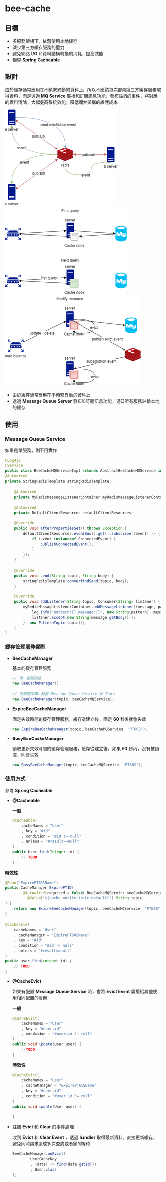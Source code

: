 # bee-cache

## 目標

* 多服務架構下，依舊使用本地緩存
* 減少第三方緩存服務的壓力
* 避免網路 __I/O__ 和資料結構轉換的消耗，提高效能
* 相容 __Spring Cacheable__


## 設計

由於緩存通常應用在不頻繁異動的資料上，所以不應該每次都向第三方緩存服務取得資料，而是透過 __MQ Service__ 廣播和訂閱訊息功能，發布註銷的事件，將對應的資料清除，大幅提高系統效能，降低龐大架構的維護成本

![](images/bee_cache.png)
![](images/bee_cache_query.png)
![](images/bee_cache_modify.png)


* 由於緩存通常應用在不頻繁異動的資料上
* 透過 __Message Queue Server__ 發布和訂閱訊息功能，通知所有服務註銷本地的緩存

## 使用

### Message Queue Service

如果是單服務，則不用實作

```java
@Log4j2
@Service
public class BeeCacheMQServiceImpl extends AbstractBeeCacheMQService implements  InitializingBean {
@Autowired
private StringRedisTemplate stringRedisTemplate;

    @Autowired
    private MyRedisMessageListenerContainer myRedisMessageListenerContainer;

    @Autowired
    private DefaultClientResources defaultClientResources;

    @Override
    public void afterPropertiesSet() throws Exception {
        defaultClientResources.eventBus().get().subscribe((event) -> {
            if (event instanceof ConnectedEvent) {
                publishConnectedEvent();
            }
        });
    }

    @Override
    public void send(String topic, String body) {
        stringRedisTemplate.convertAndSend(topic, body);
    }

    @Override
    public void addListener(String topic, Consumer<String> listener) {
        myRedisMessageListenerContainer.addMessageListener((message, pattern) -> {
            log.info("pattern:{},message:{}", new String(pattern), message);
            listener.accept(new String(message.getBody()));
        }, new PatternTopic(topic));
    }
}
```

### 緩存管理服務類型

* __BeeCacheManager__ 
    
    基本的緩存管理服務

    ```java
    // 單一服務架構
    new BeeCacheManager();

    // 多服務架構，配置 Message Queue Service 和 Topic
    new BeeCacheManager(topic, beeCacheMQService);
    ```
  

* __ExpireBeeCacheManager__

    固定失效時間的緩存管理服務，緩存從建立後，固定 __60__ 秒後就會失效

    ```java
    new ExpireBeeCacheManager(topic, beeCacheMQService, "PT60S");
    ```

* __BusyBeeCacheManager__

    讀取更新失效時間的緩存管理服務，緩存從建立後，如果 __60__ 秒內，沒有被讀取，則會失效

    ```java
    new BusyBeeCacheManager(topic, beeCacheMQService, "PT60S");
    ```


### 使用方式

參考 __Spring Cacheable__

* __@Cacheable__

  __一般__
  ```java
  @Cacheable(
      cacheNames = "User"
      , key = "#id"
      , condition = "#id != null"
      , unless = "#result==null"
  )
  public User find(Integer id) {
      // TODO
  }
  ```

__時效性__


```java
@Bean("ExpirePT60SName")
public CacheManager ExpirePT1D(
        @Autowired(required = false) BeeCacheMQService beeCacheMQService
        , @Value("${cache.notify.topic:default}") String topic
) {
    return new ExpireBeeCacheManager(topic, beeCacheMQService, "PT60S");
}

@Cacheable(
    cacheNames = "User"
    , cacheManager = "ExpirePT60SName"
    , key = "#id"
    , condition = "#id != null"
    , unless = "#result==null"
)
public User find(Integer id) {
    // TODO
}
```

* __@CacheEvict__

  如果有配置 __Message Queue Service__ 時，會將 __Evict Event__ 廣播給其他使用相同配置的服務

    __一般__
  
    ```java
    @CacheEvict(
        cacheNames = "User"
        , key = "#user.id"
        , condition = "#user.id != null"
    )
    public void update(User user) {
        //TODO
    }
    ```

  
  
    __時效性__
    ```java
    @CacheEvict(
        cacheNames = "User"
        , cacheManager = "ExpirePT60SName"
        , key = "#user.id"
        , condition = "#user.id != null"
    )
    public void update(User user) {
    
    }
    ```
  
* 註冊 __Evict__ 和 __Clear__ 的事件處理
  
  收到 __Evict__ 和 __Clear Event__ ，透過 __handler__ 取得最新資料，直接更新緩存，避免同時請求造成多次查詢或者鎖的等待

  ```java
  BeeCacheManager.onEvict(
          UserCacheKey
          , (data) -> find(data.getId())
          , User.class
  );
  ```
